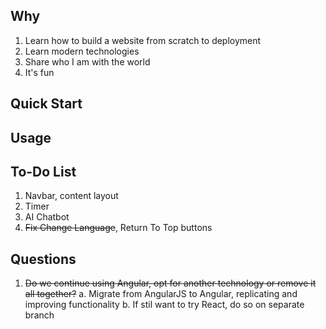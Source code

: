 ## Why
1. Learn how to build a website from scratch to deployment
2. Learn modern technologies
3. Share who I am with the world
4. It's fun

## Quick Start
## Usage

## To-Do List
1. Navbar, content layout
2. Timer
3. AI Chatbot
4. ~~Fix Change Language~~, Return To Top buttons

## Questions
1. ~~Do we continue using Angular, opt for another technology or remove it all together?~~
    a. Migrate from AngularJS to Angular, replicating and improving functionality
    b. If stil want to try React, do so on separate branch